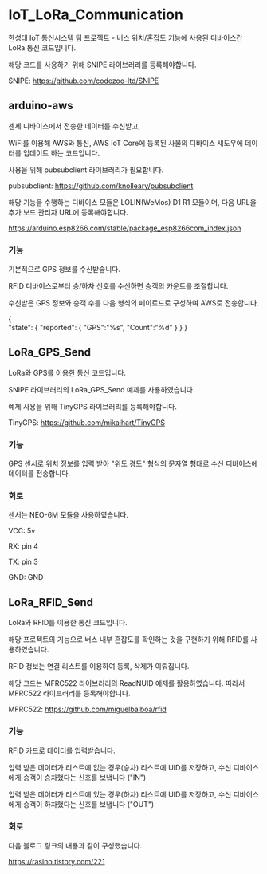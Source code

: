 # IoT_LoRa_Communication

한성대 IoT 통신시스템 팀 프로젝트 - 버스 위치/혼잡도 기능에 사용된 디바이스간 LoRa 통신 코드입니다. 

해당 코드를 사용하기 위해 SNIPE 라이브러리를 등록해야합니다.

SNIPE: https://github.com/codezoo-ltd/SNIPE

## arduino-aws

센세 디바이스에서 전송한 데이터를 수신받고,

WiFi를 이용해 AWS와 통신, AWS IoT Core에 등록된 사물의 디바이스 섀도우에 데이터를 업데이트 하는 코드입니다.

사용을 위해 pubsubclient 라이브러리가 필요합니다.

pubsubclient: https://github.com/knolleary/pubsubclient

해당 기능을 수행하는 디바이스 모듈은 LOLIN(WeMos) D1 R1 모듈이며, 다음 URL을 추가 보드 관리자 URL에 등록해야합니다.

https://arduino.esp8266.com/stable/package_esp8266com_index.json

### 기능

기본적으로 GPS 정보를 수신받습니다.

RFID 디바이스로부터 승/하차 신호를 수신하면 승객의 카운트를 조절합니다.

수신받은 GPS 정보와 승객 수를 다음 형식의 페이로드로 구성하여 AWS로 전송합니다.

{  
  \"state\":
  {
    \"reported\":
    {
      \"GPS\":\"%s\",
      \"Count\":\"%d\"
    }
  }
}

## LoRa_GPS_Send

LoRa와 GPS를 이용한 통신 코드입니다.

SNIPE 라이브러리의 LoRa_GPS_Send 예제를 사용하였습니다.

예제 사용을 위해 TinyGPS 라이브러리를 등록해야합니다.

TinyGPS: https://github.com/mikalhart/TinyGPS

### 기능

GPS 센서로 위치 정보를 입력 받아 "위도 경도" 형식의 문자열 형태로 수신 디바이스에 데이터를 전송합니다.

### 회로

센서는 NEO-6M 모듈을 사용하였습니다.

VCC: 5v

RX: pin 4

TX: pin 3

GND: GND

## LoRa_RFID_Send
LoRa와 RFID를 이용한 통신 코드입니다.

해당 프로젝트의 기능으로 버스 내부 혼잡도를 확인하는 것을 구현하기 위해 RFID를 사용하였습니다.

RFID 정보는 연결 리스트를 이용하여 등록, 삭제가 이뤄집니다.

해당 코드는 MFRC522 라이브러리의 ReadNUID 예제를 활용하였습니다. 따라서 MFRC522 라이브러리를 등록해야합니다.

MFRC522: https://github.com/miguelbalboa/rfid

### 기능

RFID 카드로 데이터를 입력받습니다.

입력 받은 데이터가 리스트에 없는 경우(승차) 리스트에 UID를 저장하고, 수신 디바이스에게 승객이 승차했다는 신호를 보냅니다 ("IN")

입력 받은 데이터가 리스트에 있는 경우(하차) 리스트에 UID를 저장하고, 수신 디바이스에게 승객이 하차했다는 신호를 보냅니다 ("OUT")

### 회로

다음 블로그 링크의 내용과 같이 구성했습니다.

https://rasino.tistory.com/221
